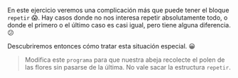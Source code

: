 <gs-attire attire-url="https://raw.githubusercontent.com/MumukiProject/mumuki-guia-gobstones-repeticion-simple-kids/master/assets/attires/config.json"> </gs-attire> <gs-toolbox toolbox-url="https://raw.githubusercontent.com/MumukiProject/mumuki-guia-gobstones-repeticion-simple-kids/master/assets/toolbox_1553708780521.xml"></gs-toolbox>

En este ejercicio veremos una complicación más que puede tener el bloque `repetir` :scream:. Hay casos donde no nos interesa repetir absolutamente todo, o donde el primero o el último caso es casi igual, pero tiene alguna diferencia. :confused:

Descubriremos entonces cómo tratar esta situación especial. :grinning:

> Modifica este `programa` para que nuestra abeja recolecte el polen de las flores sin pasarse de la última. No vale sacar la estructura `repetir`. 
